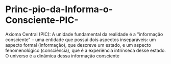 # Princ-pio-da-Informa-o-Consciente-PIC-
Axioma Central (PIC): A unidade fundamental da realidade é a  "informação consciente" – uma entidade que possui dois aspectos  inseparáveis: um aspecto formal (informação), que descreve um estado, e  um aspecto fenomenológico (consciência), que é a experiência intrínseca  desse estado. O universo é a dinâmica dessa informação consciente
